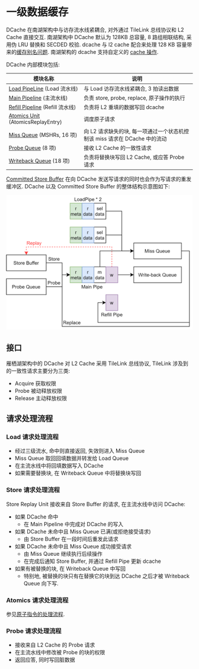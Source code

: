 # 一级数据缓存

DCache 在南湖架构中与访存流水线紧耦合, 对外通过 TileLink 总线协议和 L2 Cache 直接交互. 南湖架构中 DCache 默认为 128KB 总容量, 8 路组相联结构, 采用伪 LRU 替换和 SECDED 校验. dcache 与 l2 cache 配合来处理 128 KB 容量带来的[缓存别名问题](../../huancun/cache_alias.md). 南湖架构的 dcache 支持自定义的 [cache 操作](./csr_cache_op.md).

DCache 内部模块包括: 

模块名称|说明
-|-
[Load PipeLine](./load_pipeline.md) (Load 流水线)|与 Load 访存流水线紧耦合, 3 拍读出数据
[Main Pipeline](./main_pipe.md) (主流水线)|负责 store, probe, replace, 原子操作的执行
[Refill Pipeline](./refill_pipe.md) (Refill 流水线)|负责将 L2 重填的数据写回 dcache
[Atomics Unit](../fu/atom.md#dcache-对原子指令的支持) (AtomicsReplayEntry)|调度原子请求
[Miss Queue](./miss_queue.md) (MSHRs, 16 项)|向 L2 请求缺失的块, 每一项通过一个状态机控制该 miss 请求在 DCache 中的流动
[Probe Queue](./probe_queue.md) (8 项)|接收 L2 Cache 的一致性请求
[Writeback Queue](./writeback_queue.md) (18 项)|负责将替换块写回 L2 Cache, 或应答 Probe 请求

[Committed Store Buffer](../lsq/committed_store_buffer.md) 在向 DCache 发送写请求的同时也会作为写请求的重发缓冲区. DCache 以及 Committed Store Buffer 的整体结构示意图如下:

![dcache](../../figs/memblock/dcache.png)

## 接口

雁栖湖架构中的 DCache 对 L2 Cache 采用 TileLink 总线协议, TileLink 涉及到的一致性请求主要分为三类:

* Acquire 获取权限
* Probe 被动释放权限
* Release 主动释放权限

<!-- !!! todo
    图待更新 -->

<!-- ![tilelink](../../figs/memblock/dcache-tilelink-interface.jpg) -->

## 请求处理流程

### Load 请求处理流程

* 经过三级流水, 命中则直接返回, 失效则进入 Miss Queue
* Miss Queue 取回回填数据并转发给 Load Queue
* 在主流水线中将回填数据写入 DCache
* 如果需要替换块, 在 Writeback Queue 中将替换块写回

### Store 请求处理流程

Store Replay Unit 接收来自 Store Buffer 的请求, 在主流水线中访问 DCache:

* 如果 DCache 命中
    * 在 Main Pipeline 中完成对 DCache 的写入
* 如果 DCache 未命中且 Miss Queue 已满(或拒绝接受请求)
    * 由 Store Buffer 在一段时间后重发此请求
* 如果 DCache 未命中且 Miss Queue 成功接受请求
    * 由 Miss Queue 继续执行后续操作
    * 在完成后通知 Store Buffer, 并通过 Refill Pipe 更新 dcache
* 如果有被替换的块, 在 Writeback Queue 中写回
    * 特别地, 被替换的块只有在替换它的块到达 DCache 之后才被 Writeback Queue 向下写.


### Atomics 请求处理流程

参见[原子指令的处理流程](../fu/atom.md).

<!-- ### Refill 请求处理流程

!!! todo
    待更新 -->

<!-- ### Replace 触发及处理流程 -->

### Probe 请求处理流程

* 接收来自 L2 Cache 的 Probe 请求
* 在主流水线中修改被 Probe 的块的权限
* 返回应答, 同时写回脏数据

<!-- ## 资源争用

!!! todo
    dcache 中的组件会争用 data array, tag array, MissQueue, Writeback Queue 等资源. 这一节将描述 dcache 如何调度这些资源. -->